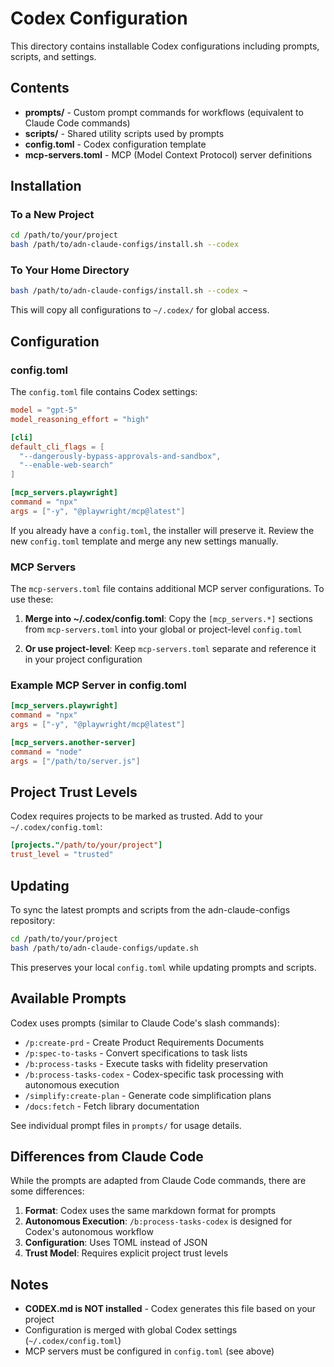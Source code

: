 # Codex Configuration

This directory contains installable Codex configurations including prompts, scripts, and settings.

## Contents

- **prompts/** - Custom prompt commands for workflows (equivalent to Claude Code commands)
- **scripts/** - Shared utility scripts used by prompts
- **config.toml** - Codex configuration template
- **mcp-servers.toml** - MCP (Model Context Protocol) server definitions

## Installation

### To a New Project

```bash
cd /path/to/your/project
bash /path/to/adn-claude-configs/install.sh --codex
```

### To Your Home Directory

```bash
bash /path/to/adn-claude-configs/install.sh --codex ~
```

This will copy all configurations to `~/.codex/` for global access.

## Configuration

### config.toml

The `config.toml` file contains Codex settings:

```toml
model = "gpt-5"
model_reasoning_effort = "high"

[cli]
default_cli_flags = [
  "--dangerously-bypass-approvals-and-sandbox",
  "--enable-web-search"
]

[mcp_servers.playwright]
command = "npx"
args = ["-y", "@playwright/mcp@latest"]
```

If you already have a `config.toml`, the installer will preserve it. Review the new `config.toml` template and merge any new settings manually.

### MCP Servers

The `mcp-servers.toml` file contains additional MCP server configurations. To use these:

1. **Merge into ~/.codex/config.toml**: Copy the `[mcp_servers.*]` sections from `mcp-servers.toml` into your global or project-level `config.toml`

2. **Or use project-level**: Keep `mcp-servers.toml` separate and reference it in your project configuration

### Example MCP Server in config.toml

```toml
[mcp_servers.playwright]
command = "npx"
args = ["-y", "@playwright/mcp@latest"]

[mcp_servers.another-server]
command = "node"
args = ["/path/to/server.js"]
```

## Project Trust Levels

Codex requires projects to be marked as trusted. Add to your `~/.codex/config.toml`:

```toml
[projects."/path/to/your/project"]
trust_level = "trusted"
```

## Updating

To sync the latest prompts and scripts from the adn-claude-configs repository:

```bash
cd /path/to/your/project
bash /path/to/adn-claude-configs/update.sh
```

This preserves your local `config.toml` while updating prompts and scripts.

## Available Prompts

Codex uses prompts (similar to Claude Code's slash commands):

- `/p:create-prd` - Create Product Requirements Documents
- `/p:spec-to-tasks` - Convert specifications to task lists
- `/b:process-tasks` - Execute tasks with fidelity preservation
- `/b:process-tasks-codex` - Codex-specific task processing with autonomous execution
- `/simplify:create-plan` - Generate code simplification plans
- `/docs:fetch` - Fetch library documentation

See individual prompt files in `prompts/` for usage details.

## Differences from Claude Code

While the prompts are adapted from Claude Code commands, there are some differences:

1. **Format**: Codex uses the same markdown format for prompts
2. **Autonomous Execution**: `/b:process-tasks-codex` is designed for Codex's autonomous workflow
3. **Configuration**: Uses TOML instead of JSON
4. **Trust Model**: Requires explicit project trust levels

## Notes

- **CODEX.md is NOT installed** - Codex generates this file based on your project
- Configuration is merged with global Codex settings (`~/.codex/config.toml`)
- MCP servers must be configured in `config.toml` (see above)
